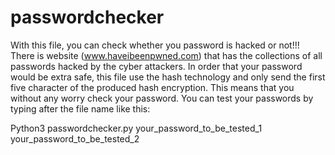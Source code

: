 # passwordchecker
With this file, you can check whether you password is hacked or not!!!
There is website (www.haveibeenpwned.com) that has the collections of all passwords hacked by the cyber attackers.
In order that your password would be extra safe, this file use the hash technology and only send the first five character of the produced hash encryption. 
This means that you without any worry check your password.
You can test your passwords by typing after the file name like this:

Python3 passwordchecker.py your_password_to_be_tested_1 your_password_to_be_tested_2  
